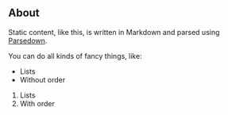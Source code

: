 ## About

Static content, like this, is written in Markdown and parsed using [Parsedown](https://github.com/erusev/parsedown).

You can do all kinds of fancy things, like:

* Lists
* Without order

1. Lists
2. With order

